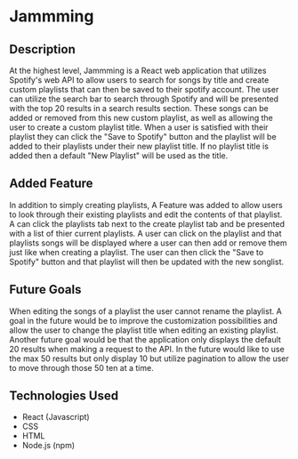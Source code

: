 # Jammming

## Description

At the highest level, Jammming is a React web application that utilizes Spotify's web API to allow users to search for songs by title and create custom playlists that can then be saved to their spotify account.  The user can utilize the search bar to search through Spotify and will be presented with the top 20 results in a search results section.  These songs can be added or removed from this new custom playlist, as well as allowing the user to create a custom playlist title.  When a user is satisfied with their playlist they can click the "Save to Spotify" button and the playlist will be added to their playlists under their new playlist title.  If no playlist title is added then a default "New Playlist" will be used as the title.

## Added Feature

In addition to simply creating playlists, A Feature was added to allow users to look through their existing playlists and edit the contents of that playlist.  A can click the playlists tab next to the create playlist tab and be presented with a list of thier current playlists.  A user can click on the playlist and that playlists songs will be displayed where a user can then add or remove them just like when creating a playlist.  The user can then click the "Save to Spotify" button and that playlist will then be updated with the new songlist.

## Future Goals

When editing the songs of a playlist the user cannot rename the playlist.  A goal in the future would be to improve the customization possibilities and allow the user to change the playlist title when editing an existing playlist.  Another future goal would be that the application only displays the default 20 results when making a request to the API.  In the future would like to use the max 50 results but only display 10 but utilize pagination to allow the user to move through those 50 ten at a time.

## Technologies Used

- React (Javascript)
- CSS
- HTML
- Node.js (npm)